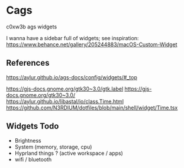 # Cags
c0xw3b ags widgets

I wanna have a sidebar full of widgets;
see inspiration:
https://www.behance.net/gallery/205244883/macOS-Custom-Widget

## References
https://aylur.github.io/ags-docs/config/widgets/#_top

https://gjs-docs.gnome.org/gtk30~3.0/gtk.label
https://gjs-docs.gnome.org/gtk30~3.0/
https://aylur.github.io/libastal/io/class.Time.html
https://github.com/N3RDIUM/dotfiles/blob/main/shell/widget/Time.tsx


## Widgets Todo
 - Brightness
 - System (memory, storage, cpu)
 - Hyprland things ? (active workspace / apps)
 - wifi / bluetooth